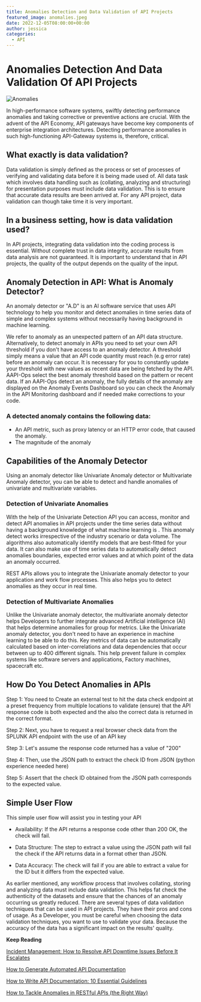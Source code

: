 ```yaml
---
title: Anomalies Detection and Data Validation of API Projects
featured_image: anomalies.jpeg
date: 2022-12-05T08:00:00+00:00
author: jessica
categories:
  - API
--- 
```


# Anomalies Detection And Data Validation Of API Projects

![Anomalies](anomalies.jpeg)

In high-performance software systems, swiftly detecting performance anomalies and taking corrective or preventive actions are crucial. With the advent of the API Economy, API gateways have become key components of enterprise integration architectures. Detecting performance anomalies in such high-functioning API-Gateway systems is, therefore, critical.

## What exactly is data validation?

Data validation is simply defined as the process or set of processes of verifying and validating data before it is being made used of. All data task which involves data handling such as (collating, analyzing and structuring) for presentation purposes must include data validation. This is to ensure that accurate data results are been arrived at.  For any API project, data validation can though take time it is very important.

## In a business setting, how is data validation used?

In API projects, integrating data validation into the coding process is essential. Without complete trust in data integrity, accurate results from data analysis are not guaranteed. It is important to understand that in API projects, the quality of the output depends on the quality of the input.

## Anomaly Detection in API: What is Anomaly Detector?

An anomaly detector or  "A.D" is an AI software service that uses API technology to help you monitor and detect anomalies in time series data of simple and complex systems without necessarily having background in machine learning.

We refer to anomaly as an unexpected pattern of an API data structure. Alternatively, to detect anomaly in APIs you need to set your own API threshold if you don't have access to an anomaly detector. A threshold simply means a value that an API code quantity must reach (e.g error rate) before an anomaly can occur. It is necessary for you to constantly update your threshold with new values as recent data are being fetched by the API.  AAPI-Ops select the best anomaly threshold based on the pattern or recent data. If an AAPI-Ops detect an anomaly, the fully details of the anomaly are displayed on the Anomaly Events Dashboard so you can check the Anomaly in the API Monitoring dashboard and if needed make corrections to your code.

### A detected anomaly contains the following data:

- An API metric, such as proxy latency or an HTTP error code, that caused the anomaly.
- The magnitude of the anomaly
  
## Capabilities of the Anomaly Detector

Using an anomaly detector like Univariate Anomaly detector or Multivariate Anomaly detector, you can be able to detect and handle anomalies of univariate and multivariate variables.

### Detection of Univariate Anomalies

With the help of the Univariate Detection API you can access, monitor and detect API anomalies in API projects under the time series data without having a background knowledge of what machine learning is . This anomaly detect works irrespective of the industry scenario or data volume. The algorithms also automatically identify models that are best-fitted for your data. It can also make use of time series data to automatically detect anomalies boundaries, expected error values and at which point of the data an anomaly occurred. 

REST APIs allows you to integrate the Univariate anomaly detector to your application and work flow processes. This also helps you to detect anomalies as they occur in real time. 

### Detection of Multivariate Anomalies

Unlike the Univariate anomaly detector, the multivariate anomaly detector helps Developers to further integrate advanced Artificial intelligence (AI) that helps determine anomalies for group for metrics. Like the Univariate anomaly detector, you don't need to have an experience in machine learning to be able to do this. Key metrics of data can be automatically calculated based on inter-correlations and data dependencies that occur between up to 400 different signals. This help prevent failure in complex systems like software servers and applications, Factory machines, spacecraft etc.

## How Do You Detect Anomalies in APIs

Step 1: You need to Create an external test to hit the data check endpoint at a preset frequency from multiple locations to validate (ensure) that the API response code is both expected and the also the correct data is returned in the correct format.

Step 2: Next, you have to request a real browser check data from the SPLUNK API endpoint with the use of an API key

Step 3: Let's assume the response code returned has a value of "200"

Step 4: Then, use the JSON path to extract the check ID from JSON (python experience needed here)

Step 5: Assert that the check ID obtained from the JSON path corresponds to the expected value.

## Simple User Flow
This simple user flow will assist you in testing your API

- Availability: If the API returns a response code other than 200 OK, the check will fail. 

- Data Structure: The step to extract a value using the JSON path will fail the check if the API returns data in a format other than JSON. 

- Data Accuracy: The check will fail if you are able to extract a value for the ID but it differs from the expected value. 

As earlier mentioned, any workflow process that involves collating, storing and analyzing data must include data validation. This helps fat check the authenticity of the datasets and ensure that the chances of an anomaly occurring us greatly reduced. There are several types of data validation techniques that can be used in API projects. They have their pros and cons of usage. As a Developer, you must be careful when choosing the data validation techniques, you want to use to validate your data. Because the accuracy of the data has a significant impact on the results' quality.

**Keep Reading**

[Incident Management: How to Resolve API Downtime Issues Before It Escalates](https://monoscope.tech/blog/api-downtime/)

[How to Generate Automated API Documentation](https://monoscope.tech/blog/how-to-generate-automated-api-documentation/)

[How to Write API Documentation: 10 Essential Guidelines](https://monoscope.tech/blog/how-to-write-api-docs/)

[How to Tackle Anomalies in RESTful APIs (the Right Way)](https://monoscope.tech/blog/anomalies-in-restful-apis/)
